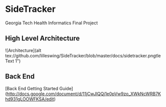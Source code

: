 # SideTracker
Georgia Tech Health Informatics Final Project

## High Level Architecture
![Architecture](alt tex://github.com/lilleswing/SideTracker/blob/master/docs/sidetracker.pngtle Text 1")


## Back End
[Back End Getting Started Guide] (http://docs.google.com/document/d/11jCwJlQQj1e0pVw9zo_XWkNcWRB7Khd931gLOOWFKSA/edit)
